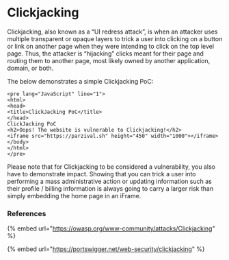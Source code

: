 # Clickjacking

Clickjacking, also known as a “UI redress attack”, is when an attacker uses multiple transparent or opaque layers to trick a user into clicking on a button or link on another page when they were intending to click on the top level page. Thus, the attacker is “hijacking” clicks meant for their page and routing them to another page, most likely owned by another application, domain, or both.

The below demonstrates a simple Clickjacking PoC:

```markup
<pre lang="JavaScript" line="1">
<html>
<head>
<title>ClickJacking PoC</title>
</head>
ClickJacking PoC
<h2>Oops! The website is vulnerable to Clickjacking!</h2>
<iframe src="https://parzival.sh" height="450" width="1000"></iframe>
</body>
</html>
</pre>
```

Please note that for Clickjacking to be considered a vulnerability, you also have to demonstrate impact. Showing that you can trick a user into performing a mass administrative action or updating information such as their profile / billing information is always going to carry a larger risk than simply embedding the home page in an iFrame.&#x20;

### References

{% embed url="https://owasp.org/www-community/attacks/Clickjacking" %}

{% embed url="https://portswigger.net/web-security/clickjacking" %}
